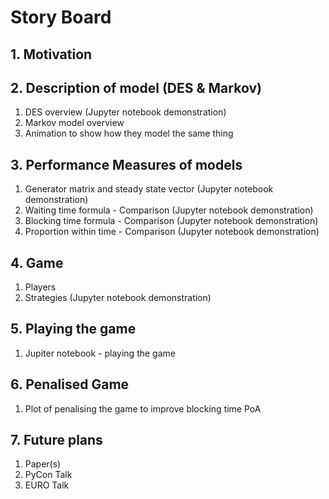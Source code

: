 # Story Board

## 1. Motivation

## 2. Description of model (DES & Markov)
1. DES overview (Jupyter notebook demonstration)
2. Markov model overview
3. Animation to show how they model the same thing

## 3. Performance Measures of models
1. Generator matrix and steady state vector (Jupyter notebook demonstration)
2. Waiting time formula - Comparison (Jupyter notebook demonstration)
3. Blocking time formula - Comparison (Jupyter notebook demonstration)
4. Proportion within time - Comparison (Jupyter notebook demonstration)

## 4. Game
1. Players 
2. Strategies (Jupyter notebook demonstration)

## 5. Playing the game
1. Jupiter notebook - playing the game

## 6. Penalised Game
1. Plot of penalising the game to improve blocking time PoA

## 7. Future plans
1. Paper(s)
2. PyCon Talk
3. EURO Talk





